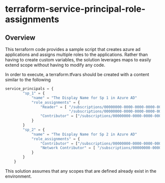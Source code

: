 # terraform-service-principal-role-assignments
## Overview
This terraform code provides a sample script that creates azure ad applications and assigns multiple roles to the applications. Rather than having to create custom variables, the solution leverages maps to easily extend scope without having to modify any code.

In order to execute, a terraform.tfvars should be created with a content similar to the following
```terraform
service_principals = {
        "sp_1" = {
            "name" = "The Display Name for Sp 1 in Azure AD"
            "role_assignments" = {
                "Reader" = [ "/subscriptions/00000000-0000-0000-0000-000000000000/resourceGroups/RG1", 
                             "/subscriptions/00000000-0000-0000-0000-000000000000/resourceGroups/RG2"]
                "Contributor" = ["/subscriptions/00000000-0000-0000-0000-000000000000/resourceGroups/RG1"]
            }
        }
        "sp_2" = {
            "name" = "The Display Name for Sp 2 in Azure AD"
            "role_assignments" = {
                "Contributor" = ["/subscriptions/00000000-0000-0000-0000-000000000000/resourceGroups/RG1"]
                "Network Contributor" = [ "/subscriptions/00000000-0000-0000-0000-000000000000/resourceGroups/RG2"]
            }
        }
    }
```

This solution assumes that any scopes that are defined already exist in the environment.
